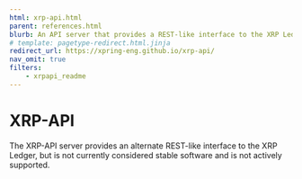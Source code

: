 ```yaml
---
html: xrp-api.html
parent: references.html
blurb: An API server that provides a REST-like interface to the XRP Ledger.
# template: pagetype-redirect.html.jinja
redirect_url: https://xpring-eng.github.io/xrp-api/
nav_omit: true
filters:
    - xrpapi_readme
---
```

# XRP-API

The XRP-API server provides an alternate REST-like interface to the XRP Ledger, but is not currently considered stable software and is not actively supported.
